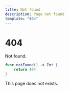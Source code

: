 ```yaml
---
title: Not found
description: Page not found
template: "404"
---
```


# 404

Not found.

```swift
func notFound() -> Int {
    return 404
}
```

This page does not exists.

